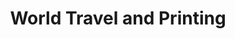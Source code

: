 ---
title: "World Travel and Printing"
url: /derby/world-travel-and-printing/
shop: travel agency
---